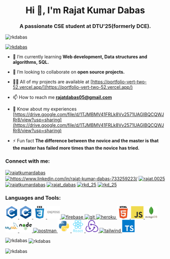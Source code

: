 <h1 align="center">Hi 👋, I'm Rajat Kumar Dabas</h1>
<h3 align="center">A passionate CSE student at DTU'25(formerly DCE).</h3>

<p align="left"> <img src="https://komarev.com/ghpvc/?username=rkdabas&label=Profile%20views&color=0e75b6&style=flat" alt="rkdabas" /> </p>

<p align="left"> <a href="https://github.com/ryo-ma/github-profile-trophy"><img src="https://github-profile-trophy.vercel.app/?username=rkdabas" alt="rkdabas" /></a> </p>

- 🌱 I’m currently learning **Web development, Data structures and algorithms, SQL.**

- 👯 I’m looking to collaborate on **open source projects.**

- 👨‍💻 All of my projects are available at [https://portfolio-vert-two-52.vercel.app/](https://portfolio-vert-two-52.vercel.app/)

- 📫 How to reach me **rajatdabas05@gmail.com**

- 📄 Know about my experiences [https://drive.google.com/file/d/1TJMBMV41FRLk8Vv2571UAGIBQCQWJRr8/view?usp=sharing](https://drive.google.com/file/d/1TJMBMV41FRLk8Vv2571UAGIBQCQWJRr8/view?usp=sharing)

- ⚡ Fun fact **The difference between the novice and the master is that the master has failed more times than the novice has tried.**

<h3 align="left">Connect with me:</h3>
<p align="left">
<a href="https://twitter.com/rajatkumardabas" target="blank"><img align="center" src="https://raw.githubusercontent.com/rahuldkjain/github-profile-readme-generator/master/src/images/icons/Social/twitter.svg" alt="rajatkumardabas" height="30" width="40" /></a>
<a href="https://linkedin.com/in/https://www.linkedin.com/in/rajat-kumar-dabas-733259223/" target="blank"><img align="center" src="https://raw.githubusercontent.com/rahuldkjain/github-profile-readme-generator/master/src/images/icons/Social/linked-in-alt.svg" alt="https://www.linkedin.com/in/rajat-kumar-dabas-733259223/" height="30" width="40" /></a>
<a href="https://instagram.com/rajat.0025" target="blank"><img align="center" src="https://raw.githubusercontent.com/rahuldkjain/github-profile-readme-generator/master/src/images/icons/Social/instagram.svg" alt="rajat.0025" height="30" width="40" /></a>
<a href="https://www.hackerrank.com/rajatkumardabas" target="blank"><img align="center" src="https://raw.githubusercontent.com/rahuldkjain/github-profile-readme-generator/master/src/images/icons/Social/hackerrank.svg" alt="rajatkumardabas" height="30" width="40" /></a>
<a href="https://codeforces.com/profile/rajat_dabas" target="blank"><img align="center" src="https://raw.githubusercontent.com/rahuldkjain/github-profile-readme-generator/master/src/images/icons/Social/codeforces.svg" alt="rajat_dabas" height="30" width="40" /></a>
<a href="https://www.leetcode.com/rkd_25" target="blank"><img align="center" src="https://raw.githubusercontent.com/rahuldkjain/github-profile-readme-generator/master/src/images/icons/Social/leet-code.svg" alt="rkd_25" height="30" width="40" /></a>
<a href="https://auth.geeksforgeeks.org/user/rkd_25" target="blank"><img align="center" src="https://raw.githubusercontent.com/rahuldkjain/github-profile-readme-generator/master/src/images/icons/Social/geeks-for-geeks.svg" alt="rkd_25" height="30" width="40" /></a>
</p>

<h3 align="left">Languages and Tools:</h3>
<p align="left"> <a href="https://www.cprogramming.com/" target="_blank" rel="noreferrer"> <img src="https://raw.githubusercontent.com/devicons/devicon/master/icons/c/c-original.svg" alt="c" width="40" height="40"/> </a> <a href="https://www.w3schools.com/cpp/" target="_blank" rel="noreferrer"> <img src="https://raw.githubusercontent.com/devicons/devicon/master/icons/cplusplus/cplusplus-original.svg" alt="cplusplus" width="40" height="40"/> </a> <a href="https://www.w3schools.com/css/" target="_blank" rel="noreferrer"> <img src="https://raw.githubusercontent.com/devicons/devicon/master/icons/css3/css3-original-wordmark.svg" alt="css3" width="40" height="40"/> </a> <a href="https://expressjs.com" target="_blank" rel="noreferrer"> <img src="https://raw.githubusercontent.com/devicons/devicon/master/icons/express/express-original-wordmark.svg" alt="express" width="40" height="40"/> </a> <a href="https://firebase.google.com/" target="_blank" rel="noreferrer"> <img src="https://www.vectorlogo.zone/logos/firebase/firebase-icon.svg" alt="firebase" width="40" height="40"/> </a> <a href="https://git-scm.com/" target="_blank" rel="noreferrer"> <img src="https://www.vectorlogo.zone/logos/git-scm/git-scm-icon.svg" alt="git" width="40" height="40"/> </a> <a href="https://heroku.com" target="_blank" rel="noreferrer"> <img src="https://www.vectorlogo.zone/logos/heroku/heroku-icon.svg" alt="heroku" width="40" height="40"/> </a> <a href="https://www.w3.org/html/" target="_blank" rel="noreferrer"> <img src="https://raw.githubusercontent.com/devicons/devicon/master/icons/html5/html5-original-wordmark.svg" alt="html5" width="40" height="40"/> </a> <a href="https://developer.mozilla.org/en-US/docs/Web/JavaScript" target="_blank" rel="noreferrer"> <img src="https://raw.githubusercontent.com/devicons/devicon/master/icons/javascript/javascript-original.svg" alt="javascript" width="40" height="40"/> </a> <a href="https://www.mongodb.com/" target="_blank" rel="noreferrer"> <img src="https://raw.githubusercontent.com/devicons/devicon/master/icons/mongodb/mongodb-original-wordmark.svg" alt="mongodb" width="40" height="40"/> </a> <a href="https://www.mysql.com/" target="_blank" rel="noreferrer"> <img src="https://raw.githubusercontent.com/devicons/devicon/master/icons/mysql/mysql-original-wordmark.svg" alt="mysql" width="40" height="40"/> </a> <a href="https://nodejs.org" target="_blank" rel="noreferrer"> <img src="https://raw.githubusercontent.com/devicons/devicon/master/icons/nodejs/nodejs-original-wordmark.svg" alt="nodejs" width="40" height="40"/> </a> <a href="https://postman.com" target="_blank" rel="noreferrer"> <img src="https://www.vectorlogo.zone/logos/getpostman/getpostman-icon.svg" alt="postman" width="40" height="40"/> </a> <a href="https://www.python.org" target="_blank" rel="noreferrer"> <img src="https://raw.githubusercontent.com/devicons/devicon/master/icons/python/python-original.svg" alt="python" width="40" height="40"/> </a> <a href="https://reactjs.org/" target="_blank" rel="noreferrer"> <img src="https://raw.githubusercontent.com/devicons/devicon/master/icons/react/react-original-wordmark.svg" alt="react" width="40" height="40"/> </a> <a href="https://redux.js.org" target="_blank" rel="noreferrer"> <img src="https://raw.githubusercontent.com/devicons/devicon/master/icons/redux/redux-original.svg" alt="redux" width="40" height="40"/> </a> <a href="https://tailwindcss.com/" target="_blank" rel="noreferrer"> <img src="https://www.vectorlogo.zone/logos/tailwindcss/tailwindcss-icon.svg" alt="tailwind" width="40" height="40"/> </a> <a href="https://www.typescriptlang.org/" target="_blank" rel="noreferrer"> <img src="https://raw.githubusercontent.com/devicons/devicon/master/icons/typescript/typescript-original.svg" alt="typescript" width="40" height="40"/> </a> </p>

<p><img align="left" src="https://github-readme-stats.vercel.app/api/top-langs?username=rkdabas&show_icons=true&locale=en&layout=compact" alt="rkdabas" /></p>

<p>&nbsp;<img align="center" src="https://github-readme-stats.vercel.app/api?username=rkdabas&show_icons=true&locale=en" alt="rkdabas" /></p>

<p><img align="center" src="https://github-readme-streak-stats.herokuapp.com/?user=rkdabas&" alt="rkdabas" /></p>
